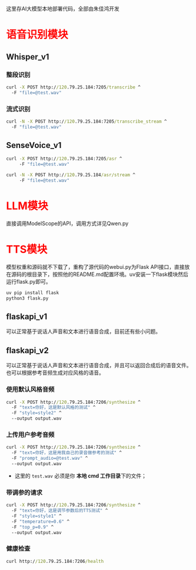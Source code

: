 这里存AI大模型本地部署代码，全部由朱佳鸿开发
# <font color="red">语音识别模块</font>
## Whisper_v1
### 整段识别
```cmd
curl -X POST http://120.79.25.184:7205/transcribe ^
  -F "file=@test.wav"
```
### 流式识别
```cmd
curl -N -X POST http://120.79.25.184:7205/transcribe_stream ^
  -F "file=@test.wav"
```

## SenseVoice_v1
```cmd
curl -X POST http://120.79.25.184:7205/asr ^
     -F "file=@test.wav"
```
```cmd
curl -N -X POST http://120.79.25.184/asr/stream ^
     -F "file=@test.wav"
```


# <font color="red">LLM模块</font>
直接调用ModelScope的API，调用方式详见Qwen.py
# <font color="red">TTS模块</font>
模型权重和源码就不下载了，重构了源代码的webui.py为Flask API接口，直接放在源码的根目录下，按照他的README.md配置环境。uv安装一下flask模块然后运行flask.py即可。
```bash
uv pip install flask
python3 flask.py
```
## flaskapi_v1
可以正常基于说话人声音和文本进行语音合成，目前还有些小问题。

## flaskapi_v2
可以正常基于说话人声音和文本进行语音合成，并且可以返回合成后的语音文件。也可以根据参考音频生成对应风格的语音。

### 使用默认风格音频

```cmd
curl -X POST http://120.79.25.184:7206/synthesize ^
  -F "text=你好，这是默认风格的测试" ^
  -F "style=style2" ^
  --output output.wav
```

### 上传用户参考音频

```cmd
curl -X POST http://120.79.25.184:7206/synthesize ^
  -F "text=你好，这是用我自己的录音做参考的测试" ^
  -F "prompt_audio=@test.wav" ^
  --output output.wav
```


* 这里的 `test.wav` 必须是你 **本地 cmd 工作目录**下的文件；


### 带调参的请求

```cmd
curl -X POST http://120.79.25.184:7206/synthesize ^
  -F "text=你好，这是调节参数后的TTS测试" ^
  -F "style=style1" ^
  -F "temperature=0.6" ^
  -F "top_p=0.9" ^
  --output output.wav
```

### 健康检查

```cmd
curl http://120.79.25.184:7206/health
```
